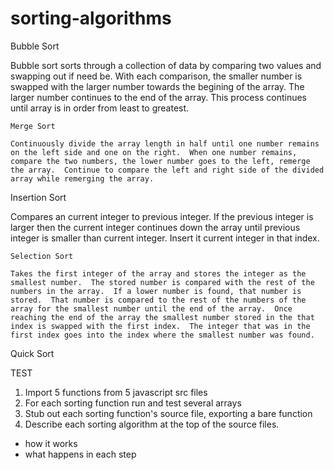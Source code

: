 # sorting-algorithms


Bubble Sort

Bubble sort sorts through a collection of data by comparing two values and swapping out if need be.  With each comparison, the smaller number is swapped with the larger number towards the begining of the array.  The larger number continues to the end of the array.  This process continues until array is in order from least to greatest.

~~~~~~~~~~~~~~~~~~~~~~~~~~~~~~~~~~~~~~~~~~~~~~~~~~~~~~~~~~~~~~~
Merge Sort

Continuously divide the array length in half until one number remains on the left side and one on the right.  When one number remains, compare the two numbers, the lower number goes to the left, remerge the array.  Continue to compare the left and right side of the divided array while remerging the array.

~~~~~~~~~~~~~~~~~~~~~~~~~~~~~~~~~~~~~~~~~~~~~~~~~~~~~~~~~~~~~~~
Insertion Sort

Compares an current integer to previous integer.  If the previous integer is larger then the current integer continues down the array until previous integer is smaller than current integer.  Insert it current integer in that index.

~~~~~~~~~~~~~~~~~~~~~~~~~~~~~~~~~~~~~~~~~~~~~~~~~~~~~~~~~~~~~~~
Selection Sort

Takes the first integer of the array and stores the integer as the smallest number.  The stored number is compared with the rest of the numbers in the array.  If a lower number is found, that number is stored.  That number is compared to the rest of the numbers of the array for the smallest number until the end of the array.  Once reaching the end of the array the smallest number stored in the that index is swapped with the first index.  The integer that was in the first index goes into the index where the smallest number was found.

~~~~~~~~~~~~~~~~~~~~~~~~~~~~~~~~~~~~~~~~~~~~~~~~~~~~~~~~~~~~~~~
Quick Sort








TEST
1.  Import 5 functions from 5 javascript src files
2.  For each sorting function run and test several arrays
3.  Stub out each sorting function's source file, exporting a bare function
4.  Describe each sorting algorithm at the top of the source files.
  - how it works
  - what happens in each step